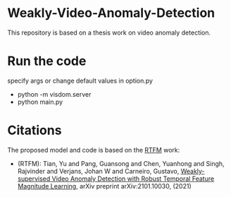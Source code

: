# Weakly-Video-Anomaly-Detection

This repository is based on a thesis work on video anomaly detection.

# Run the code
specify args or change default values in option.py
- python -m visdom.server
- python main.py

# Citations

The proposed model and code is based on the [RTFM](https://github.com/tianyu0207/RTFM) work:
- (RTFM): Tian, Yu and Pang, Guansong and Chen, Yuanhong and Singh, Rajvinder and Verjans, Johan W and Carneiro, Gustavo, [Weakly-supervised Video Anomaly Detection with Robust Temporal Feature Magnitude Learning](https://arxiv.org/pdf/2101.10030.pdf), arXiv preprint arXiv:2101.10030, (2021)
